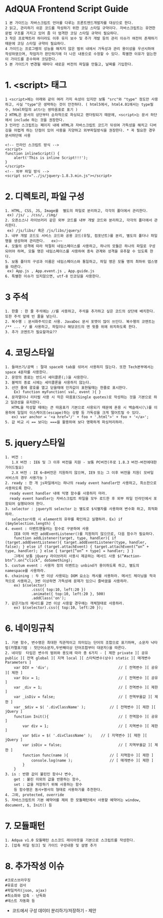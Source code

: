 # AdQUA Frontend Script Guide
    1 본 가이드는 자바스크립트 언어를 다루는 프론트엔드개발자를 대상으로 한다.
    2 읽고, 관리하기 쉬운 코드를 작성하기 위한 코딩 스타일 규약이다. 자바스크립트는 유연한 문법 구조를 가지고 있어 좀 더 엄격한 코딩 스타일 규약이 필요하다.
    3 작은 프로젝트라 하더라도 이후 유지 보수 및 추가 개발 등의 관리 이슈가 여전히 존재하기 때문에 코딩 스타일 규약이 필요하다.
    4 가이드는 프로그램의 성능을 해치지 않은 범위 내에서 가독성과 관리 용이성을 우선시하여 작성하였으며, 작업자가 판단하기에 더 나은 내용으로 수정할 수 있다. 특별한 이유가 없는한 이 가이드를 준수하여 코딩한다.
    5 본 가이드가 변경될 때마다 새로운 버전의 파일을 만들고, 날짜를 기입한다.

# 1. &lt;script&gt; 태그
    1 <script>에는 아래와 같이 여러 가지 속성이 있지만 보통 "src"와 "type" 정도만 사용하고, 사실 "type"은 생략하는 것이 안전하다. ( html5에서, html4.01에서는 type필수, html파일의 attr는 쌍따옴표로 표기 )
    2 HTML은 문서의 상단부터 순차적으로 파싱되고 렌더링되기 때문에, <script>는 문서 하단에서 include 하는 것을 권장한다.
    3 인라인 스크립트는 페이지 내에 HTML과 자바스크립트 코드가 뒤섞여 가독성을 해치고 디버깅을 어렵게 하는 단점이 있어 사용을 지양하고 외부파일방식을 권장한다. * 꼭 필요한 경우  문서하단에 사용

    <!-- 인라인 스크립트 방식 -->
    <script>
    function inlineScript() {
        alert('This is inline Script!!!');
    }
    </script>
    <!-- 외부 파일 방식 -->
    <script scr="../js/jquery-1.8.3.min.js"></script>

# 2. 디렉토리, 파일 구성
    1. HTML, CSS, JS, Image를  별도의 파일로 분리하고, 각각의 폴더에서 관리한다.
     ex) /js/ , /css/, /img/
    2. 오픈소스나 라이브러리 같은 외부 코드를 내부 개발 코드와 분리하고, 각각의 폴더에서 관리한다.
     ex) /js/libs/ 혹은 /js/libs/jquery/
    3. 내부 개발 코드도 서비스 코드와 공용 코드(유틸, 컴포넌트)를 분리, 별도의 폴더나 파일명을 생성하여 관리한다.   ex)~~
    4. 모듈의 성격에 따라 적절히 네임스페이스를 사용하고, 하나의 모듈은 하나의 파일로 구성되어야 하며, 모듈 명은 네임스페이스를 사용하여 종속 관계와 성격을 유추할 수 있도록 한다.
    5. 보통 폴더의 구성과 이름은 네임스페이스와 통일하고, 파일 명은 모듈 명의 최하위 뎁스명을 따른다.
     ex) App.js , App.event.js , App.guide.js
	6. 특별한 이슈가 있지않으면, utf-8 인코딩을 사용한다.

# 3 주석
    1. 한줄 : 한 줄 주석에는 //를 사용하고, 주석을 추가하고 싶은 코드의 상단에 배치한다. 또한 주석 앞에 빈 줄을 넣는다.
    2. 복수행 : 문서화주석으로 사용. JavaDoc 문서 포맷이 많이 쓰인다. 복수행의 코멘트는 /** ... */ 를 사용하고, 파일이나 해당코드의 맨 윗줄 위에 위치하도록 한다.
    3. 추가 코멘트가 필요할까요??

# 4. 코딩스타일
    1. 들여쓰기/공백 : 절대 space와 tab을 섞어서 사용하지 않는다. 또한 Tech본부에서는 space 4문자를 사용한다.
    2. 문장의 종료는 반드시 세미콜론(;)을 사용한다.
    3. 블럭의 종료 시에는 세미콜론을 사용하지 않는다.
    3. 선언 줄에 괄호를 열고 닫을때에 인자값이 표현될때는 한줄로 표시한다.
        Ex) function myFunction( val, event ){ }
    4. 문자열이나 리터럴 사용 시 작은 따옴표(Single quotes)로 작성하는 것을 기본으로 하고 일관성을 유지한다.
       HTML을 작성할 때에는 큰 따옴표가 기본으로 사용되기 때문에 혼용 시 백슬래시(\)를 이용하여 일일이 이스케이프(escape)하는 상황 등 가독성을 크게 떨어트릴 수 있다.
       ex) var anchor = '<a href="/' + foo + '.html">' + foo + '</a>';
	5. 값 비교 시 == 보다는 ===을 활용하여 보다 명확하게 파싱처리하라.

# 5. jquery스타일
	1. 버전 :
	   1.X 버전 : IE6 및 그 이후 버전을 지원 - 보통 PC버전(주로 1.8.3 버전-버전에대한 가이드필요)
	   2.X 버전 : IE 6~8버전은 지원하지 않으며, IE9 또는 그 이후 버전을 지원( 모바일 서비스의 경우 사용가능 )
	2. ready : 한 개 js파일에서는 하나의 ready event handler만 사용하고, 최소한으로 사용하도록 한다.
	  ready event handler 내에 익명 함수를 사용하지 마라.
	  ready event handler는 자바스크립트 파일을 모두 로드한 후 외부 파일 인라인에서 포함되어 실행되어야 한다.
	3. selector : jquery의 selector 는 별도로 $식별자를 사용하여 변수화 하고, 최적화하라.
	   selector사용 시 element의 유무를 확인하고 실행하라. Ex) if ($mySelection.length) {
	4. event : 이벤트핸들러는 함수로 구분하여 사용
		IE8 이하 버전 addEventListener()를 지원하지 않으므로, 다음 함수가 필요하다.
		function addListener(target, type, handler){ if (target.addEventListener){ target.addEventListener(type, handler, false); } else if (target.attachEvent) { target.attachEvent(“on” + type, handler); } else { target[“on” + type] = handler; } }
		그래서 보통 jQuery 라이브러리 사용시 제공하는 메서드 사용 $(“#action-btn”).on(“click”, doSomething);
	5. custum event : 사용자 정의 이벤트는 unbind가 용이하도록 하고, 별도의 namespace를 사용하라.
	6. chaining : 두 번 이상 사용되는 DOM 요소는 캐시를 사용하라. 메서드 체이닝을 적극적으로 사용하고, 3번 이상하면 가독성에 문제가 있으니 줄바꿈을 사용하라.
		ex) $(selector)
				.css({ top:10, left:20 })
				.animate({ top:10, left:20 }, 500)
				.addClass('on');
	7. 같은기능의 메서드를 2번 이상 사용할 경우에는 객체형태로 사용하라.
		ex) $(selector).css({ top:10, left:20 });

# 6. 네이밍규칙
	1. 기본 함수, 변수명은 최대한 직관적이고 의미있는 단어의 조합으로 표기하며, 소문자 낙타법(카멜표기법 : 첫단어소문자,두번째이상 단어조합부터 대문자)을 따른다.
	2. 네이밍  타입은 변수의 범위와 용도에 따라 총 6가지 - [ 제한 private ][ 공유 public ][ 전역 global ][ 지역 local ][ 스타틱변수(상수) static ][ 매개변수 Parameters ]
		var DIV = 'div';								// [ 전역변수 ][ 공유 ][ 제한 ]
		var Div = 1; 									// [ 전역변수 ][ 공유 ]
		var _div = 1;									// [ 전역변수 ][ 제한 ]
		var _isDiv = false;  							// [ 전역부울값 ][ 제한 ]
		var _$div = $( '.divClassName' );			// [ 전역변수 ][ 제한 ][ jQuery ]
		function Init(){								// [ 전역함수 ][ 공유 ]
			var div = 1;								// [ 지역변수 ][ 제한 ]
			var $div = $( '.divClassName' );   	// [ 지역변수 ][ 제한 ][ jQuery ]
			var isDiv = false;							// [ 지역부울값 ][ 제한 ]
			function func(name ){					// [ 지역함수 ][ 제한 ]
				console.log(name ); 				// [ 매개변수 ][ 제한 ]
			}
		}
	3. is : 반환 값이 불린인 함수나 변수,
	    get : 불린 이외의 값을 반환하는 함수,
		set : 값을 저장하기 위해 사용하는 함수
		등 함수명은 동사+명사의 형태로 사용하기를 추천한다.
	4. 그외, protected, override
	5. 자바스크립트의 기본 예약어를 제외 한 모듈패턴에서 사용할 예약어는 window, document, $, Init() 등

# 7. 모듈패턴
	1. Adqua v1.0 모듈패턴 소스코드 레이아웃을 기본으로 스크립트를 작성한다.
	2. [압축 파일 링크] 및 가이드 구성내용 및 설명 추가

# 8. 추가작성 이슈
	#크로스브라우징
	#유효성 검사
	#파일처리(json, ajax)
	#최소화와 압축 - 난독화
	#테스트 자동화 등
* 코드에서 구성 데이터 분리하기/저장하기 - 제안
	


